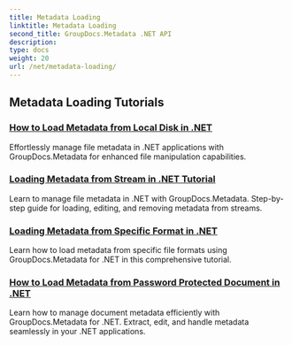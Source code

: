 ```yaml
---
title: Metadata Loading
linktitle: Metadata Loading
second_title: GroupDocs.Metadata .NET API
description: 
type: docs
weight: 20
url: /net/metadata-loading/
---
```


## Metadata Loading Tutorials
### [How to Load Metadata from Local Disk in .NET](./load-metadata-local-disk/)
Effortlessly manage file metadata in .NET applications with GroupDocs.Metadata for enhanced file manipulation capabilities.
### [Loading Metadata from Stream in .NET Tutorial](./load-metadata-stream/)
Learn to manage file metadata in .NET with GroupDocs.Metadata. Step-by-step guide for loading, editing, and removing metadata from streams.
### [Loading Metadata from Specific Format in .NET](./load-metadata-specific-format/)
Learn how to load metadata from specific file formats using GroupDocs.Metadata for .NET in this comprehensive tutorial.
### [How to Load Metadata from Password Protected Document in .NET](./load-metadata-password-protected/)
Learn how to manage document metadata efficiently with GroupDocs.Metadata for .NET. Extract, edit, and handle metadata seamlessly in your .NET applications.